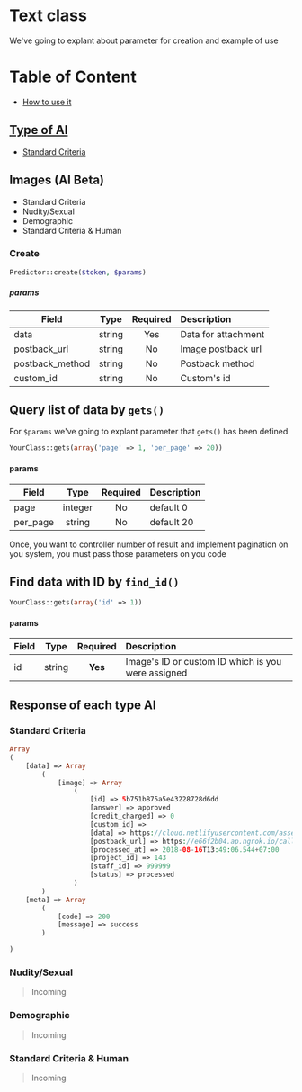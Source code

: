 # Text class
We've going to explant about parameter for creation and example of use 

# Table of Content
- [How to use it](#create)

## [Type of AI](#response-of-each-type-ai)
- [Standard Criteria](#standard-criteria)


## Images (AI Beta)

- Standard Criteria
- Nudity/Sexual
- Demographic
- Standard Criteria & Human

### Create
```php 
Predictor::create($token, $params)
```
##### params
| Field        | Type           | Required  | Description |
| ------------- |:-------------:| :-----:| :-----|
| data     | 	string | Yes |Data for attachment|
| postback_url	     | string      | No | Image postback url|
| postback_method     | 	string | No |Postback method|
| custom_id	     | string      |   No |Custom's id|


## Query list of data by `gets()`
For `$params` we've going to explant parameter that `gets()`  has been defined

```php
YourClass::gets(array('page' => 1, 'per_page' => 20))
```

#### params
| Field        | Type           | Required  | Description |
| ------------- |:-------------:| :-----:| :-----|
| page     | 	integer | No | default 0|
| per_page 	     | string      | No | default 20 |

Once, you want to controller number of result and implement pagination on you system, you must pass those parameters on you code


## Find data with ID by `find_id()`

```php
YourClass::gets(array('id' => 1))
```
#### params
| Field        | Type           | Required  | Description |
| ------------- |:-------------:| :----:| :-----|
| id	     | string  |   **Yes** | Image's ID or custom ID which is you were assigned|


## Response of each type AI

### Standard Criteria
```php 
Array
(
    [data] => Array
        (
            [image] => Array
                (
                    [id] => 5b751b875a5e43228728d6dd
                    [answer] => approved
                    [credit_charged] => 0
                    [custom_id] =>
                    [data] => https://cloud.netlifyusercontent.com/assets/344dbf88-fdf9-42bb-adb4-46f01eedd629/242ce817-97a3-48fe-9acd-b1bf97930b01/09-posterization-opt.jpg
                    [postback_url] => https://e66f2b04.ap.ngrok.io/callback
                    [processed_at] => 2018-08-16T13:49:06.544+07:00
                    [project_id] => 143
                    [staff_id] => 999999
                    [status] => processed
                )
        )
    [meta] => Array
        (
            [code] => 200
            [message] => success
        )

)

```
### Nudity/Sexual

> Incoming

### Demographic
> Incoming
### Standard Criteria & Human
> Incoming
